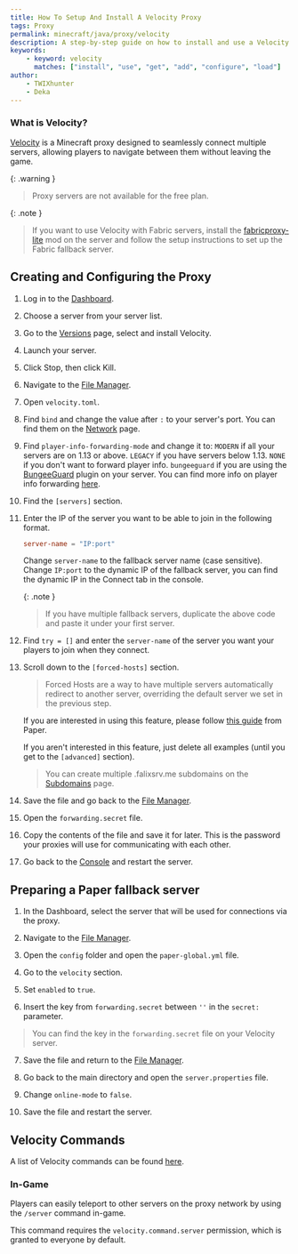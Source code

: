 ```yaml
---
title: How To Setup And Install A Velocity Proxy
tags: Proxy
permalink: minecraft/java/proxy/velocity
description: A step-by-step guide on how to install and use a Velocity proxy server.
keywords:
    - keyword: velocity
      matches: ["install", "use", "get", "add", "configure", "load"]
author:
    - TWIXhunter
    - Deka
---
```


### What is Velocity?
[Velocity](https://papermc.io/software/velocity) is a Minecraft proxy designed to seamlessly connect multiple servers, allowing players to navigate between them without leaving the game.  

{: .warning }
> Proxy servers are not available for the free plan.

{: .note }
> If you want to use Velocity with Fabric servers, install the [fabricproxy-lite](https://www.curseforge.com/minecraft/mc-mods/fabricproxy-lite) mod on the server and follow the setup instructions to set up the Fabric fallback server.

## Creating and Configuring the Proxy

1. Log in to the [Dashboard](https://client.falixnodes.net/).

2. Choose a server from your server list.

3. Go to the [Versions](https://client.falixnodes.net/server/versions) page, select and install Velocity.

4. Launch your server.

5. Click Stop, then click Kill.

6. Navigate to the [File Manager](https://client.falixnodes.net/server/filemanager).

7. Open `velocity.toml`.

8. Find `bind` and change the value after `:` to your server's port. You can find them on the [Network](https://client.falixnodes.net/server/network) page.

9. Find `player-info-forwarding-mode` and change it to:
     `MODERN` if all your servers are on 1.13 or above.
     `LEGACY` if you have servers below 1.13.
     `NONE`  if you don't want to forward player info.
     `bungeeguard` if you are using the [BungeeGuard](https://github.com/lucko/BungeeGuard/blob/master/INSTALLATION.md) plugin on your server.
     You can find more info on player info forwarding [here](https://docs.papermc.io/velocity/player-information-forwarding).

10. Find the `[servers]` section.

11. Enter the IP of the server you want to be able to join in the following format.

    ```toml
    server-name = "IP:port"
    ```
    Change `server-name` to the fallback server name (case sensitive).
    Change `IP:port` to the dynamic IP of the fallback server, you can find the dynamic IP in the Connect tab in the console.

    {: .note }
    > If you have multiple fallback servers, duplicate the above code and paste it under your first server.

12. Find `try = []` and enter the `server-name` of the server you want your players to join when they connect.

13. Scroll down to the `[forced-hosts]` section.

    > Forced Hosts are a way to have multiple servers automatically redirect to another server, overriding the default server we set in the previous step.

    If you are interested in using this feature, please follow [this guide](https://docs.papermc.io/velocity/configuration#forced-hosts-section) from Paper.

    If you aren't interested in this feature, just delete all examples (until you get to the `[advanced]` section).

    > You can create multiple .falixsrv.me subdomains on the [Subdomains](https://client.falixnodes.net/server/subdomains) page.

14. Save the file and go back to the [File Manager](https://client.falixnodes.net/server/filemanager).

15. Open the `forwarding.secret` file.

16. Copy the contents of the file and save it for later. This is the password your proxies will use for communicating with each other.

17. Go back to the [Console](https://client.falixnodes.net/server/console) and restart the server.

## Preparing a Paper fallback server

1. In the Dashboard, select the server that will be used for connections via the proxy.

2. Navigate to the [File Manager](https://client.falixnodes.net/server/filemanager).

3. Open the `config` folder and open the `paper-global.yml` file.

4. Go to the `velocity` section.

5. Set `enabled` to `true`.

6. Insert the key from `forwarding.secret` between `''` in the `secret:` parameter.

> You can find the key in the `forwarding.secret` file on your Velocity server.

7. Save the file and return to the [File Manager](https://client.falixnodes.net/server/filemanager).

8. Go back to the main directory and open the `server.properties` file.

9. Change `online-mode` to `false`.

10. Save the file and restart the server.

## Velocity Commands

A list of Velocity commands can be found [here](https://docs.papermc.io/velocity/built-in-commands).

### In-Game
Players can easily teleport to other servers on the proxy network by using the `/server` command in-game.

This command requires the `velocity.command.server` permission, which is granted to everyone by default.
